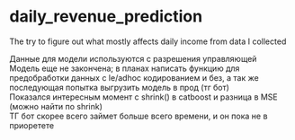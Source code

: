 # daily_revenue_prediction
The try to figure out what mostly affects daily income from data I collected

Данные для модели используются с разрешения управляющей <br/>
Модель еще не закончена; в планах написать функцию для предобработки данных с le/adhoc кодированием и без, а так же последующая попытка выгрузить модель в прод (тг бот)<br/>
Показался интересным момент с shrink() в catboost и разница в MSE (можно найти по shrink) <br/>
ТГ бот скорее всего займет больше всего времени, и он пока не в приоретете
